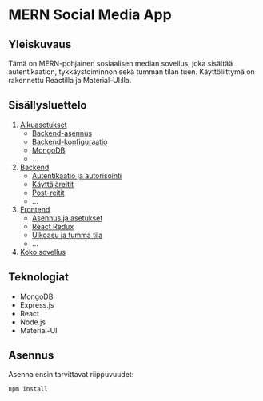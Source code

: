 # MERN Social Media App

## Yleiskuvaus

Tämä on MERN-pohjainen sosiaalisen median sovellus, joka sisältää autentikaation, tykkäystoiminnon sekä tumman tilan tuen. Käyttöliittymä on rakennettu Reactilla ja Material-UI:lla.

## Sisällysluettelo

1. [Alkuasetukset](#alkuasetukset)
    - [Backend-asennus](#backend-asennus)
    - [Backend-konfiguraatio](#backend-konfiguraatio)
    - [MongoDB](#mongodb)
    - ...
2. [Backend](#backend)
    - [Autentikaatio ja autorisointi](#autentikaatio-ja-autorisointi)
    - [Käyttäjäreitit](#käyttäjäreitit)
    - [Post-reitit](#post-reitit)
    - ...
3. [Frontend](#frontend)
    - [Asennus ja asetukset](#asennus-ja-asetukset)
    - [React Redux](#react-redux)
    - [Ulkoasu ja tumma tila](#ulkoasu-ja-tumma-tila)
    - ...
4. [Koko sovellus](#koko-sovellus)

## Teknologiat

- MongoDB
- Express.js
- React
- Node.js
- Material-UI

## Asennus

Asenna ensin tarvittavat riippuvuudet:

```bash
npm install
